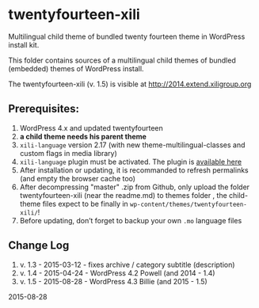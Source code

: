 twentyfourteen-xili
===================

Multilingual child theme of bundled twenty fourteen theme in WordPress install kit.

This folder contains sources of a multilingual child themes of bundled (embedded) themes of WordPress install.

The twentyfourteen-xili (v. 1.5) is visible at http://2014.extend.xiligroup.org


## Prerequisites:

1. WordPress 4.x and updated twentyfourteen
1. **a child theme needs his parent theme**
1. `xili-language` version 2.17 (with new theme-multilingual-classes and custom flags in media library)
1. `xili-language` plugin must be activated. The plugin is [available here](http://wordpress.org/plugins/xili-language/)
1. After installation or updating, it is recommanded to refresh permalinks (and empty the browser cache too)
1. After decompressing "master" .zip from Github, only upload the folder twentyfourteen-xili (near the readme.md) to themes folder , the child-theme files expect to be finally in `wp-content/themes/twentyfourteen-xili/`!
1. Before updating, don’t forget to backup your own `.mo` language files

## Change Log
1. v. 1.3 - 2015-03-12 - fixes archive / category subtitle (description)
1. v. 1.4 - 2015-04-24 - WordPress 4.2 Powell (and 2014 - 1.4)
1. v. 1.5 - 2015-08-28 - WordPress 4.3 Billie (and 2015 - 1.5)

2015-08-28